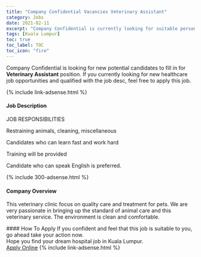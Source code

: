 ```yaml
---
title: "Company Confidential Vacancies Veterinary Assistant" 
category: Jobs 
date: 2021-02-11 
excerpt: "Company Confidential is currently looking for suitable person to fill in the Veterinary Assistant which positioned at Kuala Lumpur" 
tags: [Kuala Lumpur] 
toc: true 
toc_label: TOC 
toc_icon: "fire" 
--- 
```


<p>Company Confidential is looking for new potential candidates to fill in for <b>Veterinary Assistant</b> position. If you currently looking for new healthcare job opportunities and qualified with the job desc, feel free to apply this job.
</p>{% include link-adsense.html %} 
<div><div><h4>Job Description</h4></div><div><div><span><div><p>JOB RESPONSIBILITIES</p><p>Restraining animals, cleaning, miscellaneous</p><p>Candidates who can learn fast and work hard</p><p>Training will be provided</p><p>Candidate who can speak English is preferred.</p></div></span></div></div></div> 
{% include 300-adsense.html %} 
<div><div><h4>Company Overview</h4></div><div><div><span><div><p>This veterinary clinic focus on quality care and treatment for pets. We are very passionate in bringing up the standard of animal care and this veterinary service. The environment is clean and comfortable.</p></div></span></div></div></div> 
#### How To Apply 
If you confident and feel that this job is suitable to you, go ahead take your action now. <br/> 
Hope you find your dream hospital job in Kuala Lumpur. <br/> 
<a href="https://www.jobstreet.com.my/en/job/veterinary-assistant-4474010?jobId=jobstreet-my-job-4474010" class="btn btn--warning" target="_blank" rel="nofollow noopenner">Apply Online</a> 
{% include link-adsense.html %} 